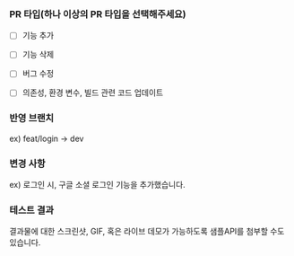 ### PR 타입(하나 이상의 PR 타입을 선택해주세요)
- [ ] 기능 추가<br>
- [ ] 기능 삭제<br>
- [ ] 버그 수정<br>
- [ ] 의존성, 환경 변수, 빌드 관련 코드 업데이트<br>


### 반영 브랜치
ex) feat/login -> dev


### 변경 사항
ex) 로그인 시, 구글 소셜 로그인 기능을 추가했습니다.


### 테스트 결과
결과물에 대한 스크린샷, GIF, 혹은 라이브 데모가 가능하도록 샘플API를 첨부할 수도 있습니다.

